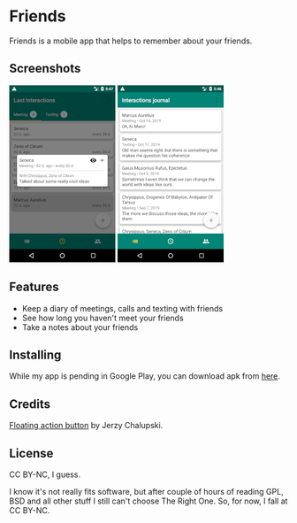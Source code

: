 # Friends

Friends is a mobile app that helps to remember about your friends. 

## Screenshots

 ![Last interactions](https://github.com/kirillsmirnov1/Friends-reminder-android/blob/dev/Screenshots/last_interactions.png) ![Log](https://github.com/kirillsmirnov1/Friends-reminder-android/blob/dev/Screenshots/log.png)

## Features

* Keep a diary of meetings, calls and texting with friends
* See how long you haven't meet your friends
* Take a notes about your friends

## Installing

While my app is pending in Google Play, you can download apk from [here](https://github.com/kirillsmirnov1/Friends-reminder-android/releases).

## Credits

[Floating action button](https://github.com/futuresimple/android-floating-action-button) by Jerzy Chalupski.

## License

CC BY-NC, I guess.

I know it's not really fits software, but after couple of hours of reading GPL, BSD and all other stuff I still can't choose The Right One. So, for now, I fall at CC BY-NC.